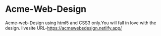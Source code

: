 # Acme-Web-Design
Acme-web-Design using html5 and CSS3 only.You will fall in love with the design.
livesite URL-https://acmewebsdesign.netlify.app/
